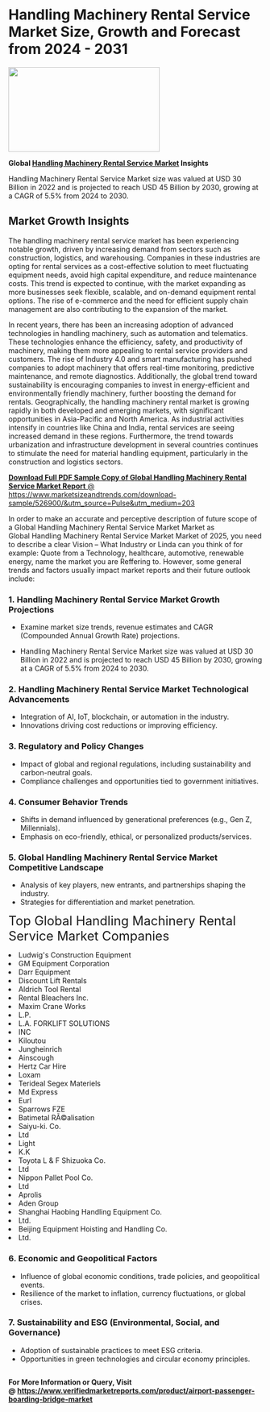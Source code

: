 <H1>Handling Machinery Rental Service Market Size, Growth and Forecast from 2024 - 2031</H1><img class="aligncenter size-medium wp-image-584254" src="https://thirdeyenews.in/wp-content/uploads/2024/09/Global-Market-Research-300x168.jpeg" alt="" width="300" height="168" /><p><strong>Global&nbsp;<a href="https://www.marketsizeandtrends.com/download-sample/526900/&amp;utm_source=Pulse&amp;utm_medium=203">Handling Machinery Rental Service Market</a> Insights</strong></p><p>Handling Machinery Rental Service Market size was valued at USD 30 Billion in 2022 and is projected to reach USD 45 Billion by 2030, growing at a CAGR of 5.5% from 2024 to 2030.</p><p><h2>Market Growth Insights</h2> <p>The handling machinery rental service market has been experiencing notable growth, driven by increasing demand from sectors such as construction, logistics, and warehousing. Companies in these industries are opting for rental services as a cost-effective solution to meet fluctuating equipment needs, avoid high capital expenditure, and reduce maintenance costs. This trend is expected to continue, with the market expanding as more businesses seek flexible, scalable, and on-demand equipment rental options. The rise of e-commerce and the need for efficient supply chain management are also contributing to the expansion of the market.</p> <p><a href="#"></a></p> <p>In recent years, there has been an increasing adoption of advanced technologies in handling machinery, such as automation and telematics. These technologies enhance the efficiency, safety, and productivity of machinery, making them more appealing to rental service providers and customers. The rise of Industry 4.0 and smart manufacturing has pushed companies to adopt machinery that offers real-time monitoring, predictive maintenance, and remote diagnostics. Additionally, the global trend toward sustainability is encouraging companies to invest in energy-efficient and environmentally friendly machinery, further boosting the demand for rentals. Geographically, the handling machinery rental market is growing rapidly in both developed and emerging markets, with significant opportunities in Asia-Pacific and North America. As industrial activities intensify in countries like China and India, rental services are seeing increased demand in these regions. Furthermore, the trend towards urbanization and infrastructure development in several countries continues to stimulate the need for material handling equipment, particularly in the construction and logistics sectors.</p> <p><a href="#"></p><p><span class=""><strong>Download Full PDF Sample Copy of Global Handling Machinery Rental Service Market Report</strong> @ <a href="https://www.marketsizeandtrends.com/download-sample/526900/&amp;utm_source=Pulse&amp;utm_medium=203" target="_blank">https://www.marketsizeandtrends.com/download-sample/526900/&amp;utm_source=Pulse&amp;utm_medium=203</a></span></p><p>In order to make an accurate and perceptive description of future scope of a Global&nbsp;Handling Machinery Rental Service Market Market as Global&nbsp;Handling Machinery Rental Service Market Market of 2025, you need to describe a clear Vision &ndash; What Industry or Linda can you think of for example: Quote from a Technology, healthcare, automotive, renewable energy, name the market you are Reffering to. However, some general trends and factors usually impact market reports and their future outlook include:</p><h3>1.&nbsp;<strong>Handling Machinery Rental Service Market Growth Projections</strong></h3><ul><li>Examine market size trends, revenue estimates and CAGR (Compounded Annual Growth Rate) projections.</li><li><p>Handling Machinery Rental Service Market size was valued at USD 30 Billion in 2022 and is projected to reach USD 45 Billion by 2030, growing at a CAGR of 5.5% from 2024 to 2030.</p></li></ul><h3>2.&nbsp;<strong>Handling Machinery Rental Service Market Technological Advancements</strong></h3><ul><li>Integration of AI, IoT, blockchain, or automation in the industry.</li><li>Innovations driving cost reductions or improving efficiency.</li></ul><h3>3.&nbsp;<strong>Regulatory and Policy Changes</strong></h3><ul><li>Impact of global and regional regulations, including sustainability and carbon-neutral goals.</li><li>Compliance challenges and opportunities tied to government initiatives.</li></ul><h3>4.&nbsp;<strong>Consumer Behavior Trends</strong></h3><ul><li>Shifts in demand influenced by generational preferences (e.g., Gen Z, Millennials).</li><li>Emphasis on eco-friendly, ethical, or personalized products/services.</li></ul><h3>5.&nbsp;<strong>Global Handling Machinery Rental Service Market Competitive Landscape</strong></h3><ul><li>Analysis of key players, new entrants, and partnerships shaping the industry.</li><li>Strategies for differentiation and market penetration.</li></ul><p data-pm-slice="1 1 []"><span style="color: inherit; font-family: inherit; font-size: 25px;">Top Global Handling Machinery Rental Service Market Companies</span></p><div class="" data-test-id=""><p><li>Ludwig's Construction Equipment</li><li> GM Equipment Corporation</li><li> Darr Equipment</li><li> Discount Lift Rentals</li><li> Aldrich Tool Rental</li><li> Rental Bleachers Inc.</li><li> Maxim Crane Works</li><li> L.P.</li><li> L.A. FORKLIFT SOLUTIONS</li><li> INC</li><li> Kiloutou</li><li> Jungheinrich</li><li> Ainscough</li><li> Hertz Car Hire</li><li> Loxam</li><li> Terideal Segex Materiels</li><li> Md Express</li><li>Eurl</li><li> Sparrows FZE</li><li> Batimetal RÃ©alisation</li><li> Saiyu-ki. Co.</li><li> Ltd</li><li> Light</li><li> K.K</li><li> Toyota L & F Shizuoka Co.</li><li> Ltd</li><li> Nippon Pallet Pool Co.</li><li> Ltd</li><li> Aprolis</li><li> Aden Group</li><li> Shanghai Haobing Handling Equipment Co.</li><li> Ltd.</li><li> Beijing Equipment Hoisting and Handling Co.</li><li> Ltd.</li></p></div><h3>6.&nbsp;<strong>Economic and Geopolitical Factors</strong></h3><ul><li>Influence of global economic conditions, trade policies, and geopolitical events.</li><li>Resilience of the market to inflation, currency fluctuations, or global crises.</li></ul><h3>7.&nbsp;<strong>Sustainability and ESG (Environmental, Social, and Governance)</strong></h3><ul><li>Adoption of sustainable practices to meet ESG criteria.</li><li>Opportunities in green technologies and circular economy principles.</li></ul><h2><strong style="font-size: 14px;">For More Information or Query, Visit @&nbsp;</strong><a style="background-color: #ffffff; font-size: 14px;" href="https://www.marketsizeandtrends.com/report/handling-machinery-rental-service-market/" target="_blank">https://www.verifiedmarketreports.com/product/airport-passenger-boarding-bridge-market</a></h2>
